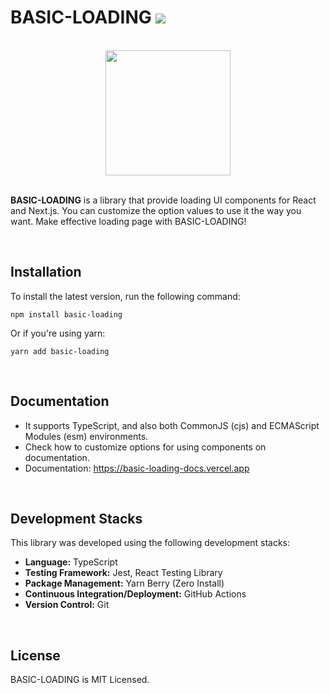 # BASIC-LOADING <img src="https://img.shields.io/badge/version-2.0.2-blue" />

<br />

<div align="center">
<img src="https://img1.daumcdn.net/thumb/R1280x0/?scode=mtistory2&fname=https%3A%2F%2Fblog.kakaocdn.net%2Fdn%2FRr526%2FbtsCTuvkiDd%2F1ZBz5d07tub0bKKnAOSlw0%2Fimg.png" width="200" />
</div>

<br />

**BASIC-LOADING** is a library that provide loading UI components for React and Next.js. You can customize the option values to use it the way you want. Make effective loading page with BASIC-LOADING!

<br />

## Installation

To install the latest version, run the following command:

```
npm install basic-loading
```

Or if you're using yarn:

```
yarn add basic-loading
```

<br />

## Documentation

- It supports TypeScript, and also both CommonJS (cjs) and ECMAScript Modules (esm) environments.
- Check how to customize options for using components on documentation.
- Documentation: https://basic-loading-docs.vercel.app

<br />

## Development Stacks

This library was developed using the following development stacks:

- **Language:** TypeScript
- **Testing Framework:** Jest, React Testing Library
- **Package Management:** Yarn Berry (Zero Install)
- **Continuous Integration/Deployment:** GitHub Actions
- **Version Control:** Git

<br />

## License

BASIC-LOADING is MIT Licensed.

